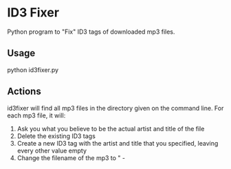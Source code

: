 # ID3 Fixer
Python program to "Fix" ID3 tags of downloaded mp3 files. 

## Usage
python id3fixer.py <path to mp3 files>

## Actions
id3fixer will find all mp3 files in the directory given on the command line. For each mp3 file, it will:
1. Ask you what you believe to be the actual artist and title of the file
2. Delete the existing ID3 tags
3. Create a new ID3 tag with the artist and title that you specified, leaving every other value empty
4. Change the filename of the mp3 to "<artist> - <title>" using the artist and title you specified. 
